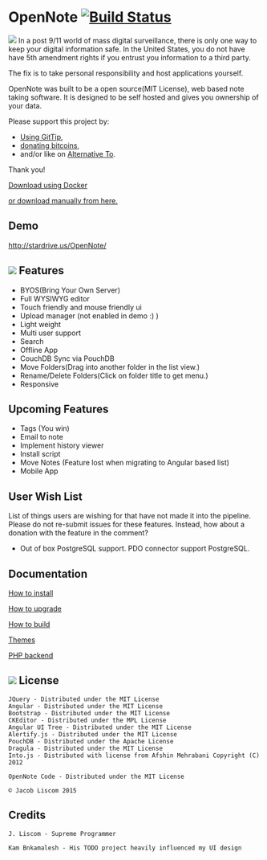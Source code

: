 OpenNote [![Build Status](https://travis-ci.org/FoxUSA/OpenNote.png?branch=master)](https://travis-ci.org/FoxUSA/OpenNote)
=============
![][responsive]
In a post 9/11 world of mass digital surveillance, there is only one way to keep your digital information safe.
In the United States, you do not have have 5th amendment rights if you entrust you information to a third party.

The fix is to take personal responsibility and host applications yourself.

OpenNote was built to be a open source(MIT License), web based note taking software.
It is designed to be self hosted and gives you ownership of your data.

Please support this project by:
- [Using GitTip][GitTip],
- [donating bitcoins][Bitcoins],
- and/or like on [Alternative To][Alternative].

Thank you!

[Download using Docker][Docker]

[or download manually from here.][Download]


Demo
-------
http://stardrive.us/OpenNote/


![][topLevel]
Features
--------
- BYOS(Bring Your Own Server)
- Full WYSIWYG editor
- Touch friendly and mouse friendly ui
- Upload manager (not enabled in demo :) )
- Light weight
- Multi user support
- Search
- Offline App
- CouchDB Sync via PouchDB
- Move Folders(Drag into another folder in the list view.)
- Rename/Delete Folders(Click on folder title to get menu.)
- Responsive

Upcoming Features
-----------------
- Tags (You win)
- Email to note
- Implement history viewer
- Install script
- Move Notes (Feature lost when migrating to Angular based list)
- Mobile App

User Wish List
--------------
List of things users are wishing for that have not made it into the pipeline.
Please do not re-submit issues for these features. Instead, how about a donation with the feature in the comment?

- Out of box PostgreSQL support. PDO connector support PostgreSQL.

Documentation
-----------------
[How to install][Install]

[How to upgrade][Upgrade]

[How to build][Build]

[Themes][Themes]

[PHP backend][php]


![][dark]
License
-------
	JQuery - Distributed under the MIT License
	Angular - Distributed under the MIT License
	Bootstrap - Distributed under the MIT License
	CKEditor - Distributed under the MPL License
	Angular UI Tree - Distributed under the MIT License
	Alertify.js - Distributed under the MIT License
	PouchDB - Distributed under the Apache License
	Dragula - Distributed under the MIT License
	Into.js - Distributed with license from Afshin Mehrabani Copyright (C) 2012

	OpenNote Code - Distributed under the MIT License

	© Jacob Liscom 2015

Credits
-------
	J. Liscom - Supreme Programmer

	Kam Bnkamalesh - His TODO project heavily influenced my UI design

[topLevel]: https://raw.github.com/FoxUSA/OpenNote/master/Doc/screenShots/topLevel.png
[dark]: https://raw.github.com/FoxUSA/OpenNote/master/Doc/screenShots/dark1.png
[responsive]: https://raw.githubusercontent.com/FoxUSA/OpenNote/master/Doc/screenShots/OpenNote.png

[Install]: https://github.com/FoxUSA/OpenNote/blob/master/Doc/Install.md
[Upgrade]: https://github.com/FoxUSA/OpenNote/blob/master/Doc/Upgrade.md
[Build]: https://github.com/FoxUSA/OpenNote/blob/master/Doc/Build.md
[PHP]: https://github.com/FoxUSA/OpenNoteService-PHP
[Dependencies]: https://github.com/FoxUSA/OpenNote/blob/master/Doc/Dependencies.md
[Themes]: https://github.com/FoxUSA/OpenNote/blob/master/Doc/Themes.md
[GitTip]: https://www.gittip.com/FoxUSA/
[Bitcoins]: http://blockchain.info/address/15Q2jhnTvxDQm4LvTku68vTzU8j8dcLnLB
[Alternative]: http://alternativeto.net/software/opennote/
[Download]: https://github.com/FoxUSA/OpenNote/releases
[Docker]: https://registry.hub.docker.com/u/foxusa/opennote/
